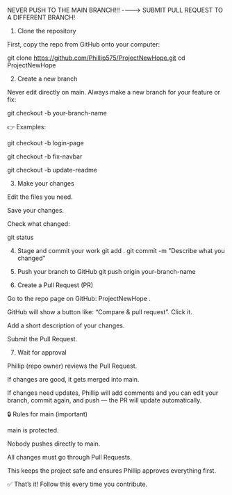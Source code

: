 NEVER PUSH TO THE MAIN BRANCH!!!
----> SUBMIT PULL REQUEST TO A DIFFERENT BRANCH!

1. Clone the repository

First, copy the repo from GitHub onto your computer:

git clone https://github.com/Phillip575/ProjectNewHope.git
cd ProjectNewHope

2. Create a new branch

Never edit directly on main. Always make a new branch for your feature or fix:

git checkout -b your-branch-name


👉 Examples:

git checkout -b login-page

git checkout -b fix-navbar

git checkout -b update-readme

3. Make your changes

Edit the files you need.

Save your changes.

Check what changed:

git status

4. Stage and commit your work
git add .
git commit -m "Describe what you changed"

5. Push your branch to GitHub
git push origin your-branch-name

6. Create a Pull Request (PR)

Go to the repo page on GitHub: ProjectNewHope
.

GitHub will show a button like: “Compare & pull request”. Click it.

Add a short description of your changes.

Submit the Pull Request.

7. Wait for approval

Phillip (repo owner) reviews the Pull Request.

If changes are good, it gets merged into main.

If changes need updates, Phillip will add comments and you can edit your branch, commit again, and push — the PR will update automatically.

🔒 Rules for main (important)

main is protected.

Nobody pushes directly to main.

All changes must go through Pull Requests.

This keeps the project safe and ensures Phillip approves everything first.

✅ That’s it! Follow this every time you contribute.
